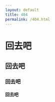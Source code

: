 ```yaml
---
layout: default
title: 404
permalink: /404.html
---
```


# 回去吧 #

## 回去吧 ##

### 回去吧 ###

#### 回去吧 ####